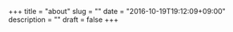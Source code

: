 +++
title = "about"
slug = ""
date = "2016-10-19T19:12:09+09:00"
description = ""
draft = false
+++
